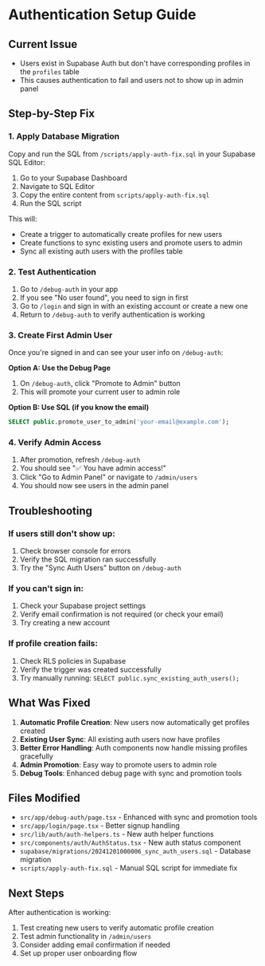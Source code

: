 # Authentication Setup Guide

## Current Issue

- Users exist in Supabase Auth but don't have corresponding profiles in the `profiles` table
- This causes authentication to fail and users not to show up in admin panel

## Step-by-Step Fix

### 1. Apply Database Migration

Copy and run the SQL from `/scripts/apply-auth-fix.sql` in your Supabase SQL Editor:

1. Go to your Supabase Dashboard
2. Navigate to SQL Editor
3. Copy the entire content from `scripts/apply-auth-fix.sql`
4. Run the SQL script

This will:

- Create a trigger to automatically create profiles for new users
- Create functions to sync existing users and promote users to admin
- Sync all existing auth users with the profiles table

### 2. Test Authentication

1. Go to `/debug-auth` in your app
2. If you see "No user found", you need to sign in first
3. Go to `/login` and sign in with an existing account or create a new one
4. Return to `/debug-auth` to verify authentication is working

### 3. Create First Admin User

Once you're signed in and can see your user info on `/debug-auth`:

**Option A: Use the Debug Page**

1. On `/debug-auth`, click "Promote to Admin" button
2. This will promote your current user to admin role

**Option B: Use SQL (if you know the email)**

```sql
SELECT public.promote_user_to_admin('your-email@example.com');
```

### 4. Verify Admin Access

1. After promotion, refresh `/debug-auth`
2. You should see "✅ You have admin access!"
3. Click "Go to Admin Panel" or navigate to `/admin/users`
4. You should now see users in the admin panel

## Troubleshooting

### If users still don't show up:

1. Check browser console for errors
2. Verify the SQL migration ran successfully
3. Try the "Sync Auth Users" button on `/debug-auth`

### If you can't sign in:

1. Check your Supabase project settings
2. Verify email confirmation is not required (or check your email)
3. Try creating a new account

### If profile creation fails:

1. Check RLS policies in Supabase
2. Verify the trigger was created successfully
3. Try manually running: `SELECT public.sync_existing_auth_users();`

## What Was Fixed

1. **Automatic Profile Creation**: New users now automatically get profiles created
2. **Existing User Sync**: All existing auth users now have profiles
3. **Better Error Handling**: Auth components now handle missing profiles gracefully
4. **Admin Promotion**: Easy way to promote users to admin role
5. **Debug Tools**: Enhanced debug page with sync and promotion tools

## Files Modified

- `src/app/debug-auth/page.tsx` - Enhanced with sync and promotion tools
- `src/app/login/page.tsx` - Better signup handling
- `src/lib/auth/auth-helpers.ts` - New auth helper functions
- `src/components/auth/AuthStatus.tsx` - New auth status component
- `supabase/migrations/20241201000006_sync_auth_users.sql` - Database migration
- `scripts/apply-auth-fix.sql` - Manual SQL script for immediate fix

## Next Steps

After authentication is working:

1. Test creating new users to verify automatic profile creation
2. Test admin functionality in `/admin/users`
3. Consider adding email confirmation if needed
4. Set up proper user onboarding flow
